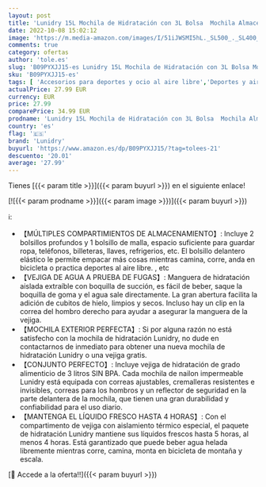 ```yaml
---
layout: post
title: 'Lunidry 15L Mochila de Hidratación con 3L Bolsa  Mochila Almacenamiento Compartimiento para Running Trail Ciclismo Bicicleta Senderismo  Mochila Hidratación para hombresy Mujeres'
date: 2022-10-08 15:02:12
image: 'https://m.media-amazon.com/images/I/51iJWSMI5hL._SL500_._SL400_.jpg'
comments: true
category: ofertas
author: 'tole.es'
slug: 'B09PYXJJ15-es Lunidry 15L Mochila de Hidratación con 3L Bolsa Mochila...'
sku: 'B09PYXJJ15-es'
tags: [ 'Accesorios para deportes y ocio al aire libre','Deportes y aire libre','Packs y bolsas de hidratación para ciclismo','bicicleta','lunidry','🇪🇸', ]
actualPrice: 27.99 EUR
currency: EUR
price: 27.99
comparePrice: 34.99 EUR
prodname: 'Lunidry 15L Mochila de Hidratación con 3L Bolsa  Mochila Almacenamiento Compartimiento para Running Trail Ciclismo Bicicleta Senderismo  Mochila Hidratación para hombresy Mujeres'
country: 'es'
flag: '🇪🇸'
brand: 'Lunidry'
buyurl: 'https://www.amazon.es/dp/B09PYXJJ15/?tag=tolees-21'
descuento: '20.01'
average: '27.99'
---
```


Tienes [{{< param title >}}]({{< param buyurl >}}) en el siguiente enlace!

[![{{< param prodname >}}]({{< param image >}})]({{< param buyurl >}})

ℹ️:

- 【MÚLTIPLES COMPARTIMIENTOS DE ALMACENAMIENTO】: Incluye 2 bolsillos profundos y 1 bolsillo de malla, espacio suficiente para guardar ropa, teléfonos, billeteras, llaves, refrigerios, etc. El bolsillo delantero elástico le permite empacar más cosas mientras camina, corre, anda en bicicleta o practica deportes al aire libre. , etc
- 【VEJIGA DE AGUA A PRUEBA DE FUGAS】: Manguera de hidratación aislada extraíble con boquilla de succión, es fácil de beber, saque la boquilla de goma y el agua sale directamente. La gran abertura facilita la adición de cubitos de hielo, limpios y secos. Incluso hay un clip en la correa del hombro derecho para ayudar a asegurar la manguera de la vejiga.
- 【MOCHILA EXTERIOR PERFECTA】: Si por alguna razón no está satisfecho con la mochila de hidratación Lunidry, no dude en contactarnos de inmediato para obtener una nueva mochila de hidratación Lunidry o una vejiga gratis.
- 【CONJUNTO PERFECTO】: Incluye vejiga de hidratación de grado alimenticio de 3 litros SIN BPA. Cada mochila de nailon impermeable Lunidry está equipada con correas ajustables, cremalleras resistentes e invisibles, correas para los hombros y un reflector de seguridad en la parte delantera de la mochila, que tienen una gran durabilidad y confiabilidad para el uso diario.
- 【MANTENGA EL LÍQUIDO FRESCO HASTA 4 HORAS】: Con el compartimento de vejiga con aislamiento térmico especial, el paquete de hidratación Lunidry mantiene sus líquidos frescos hasta 5 horas, al menos 4 horas. Está garantizado que puede beber agua helada libremente mientras corre, camina, monta en bicicleta de montaña y escala.

[🛒 Accede a la oferta!!]({{< param buyurl >}})
